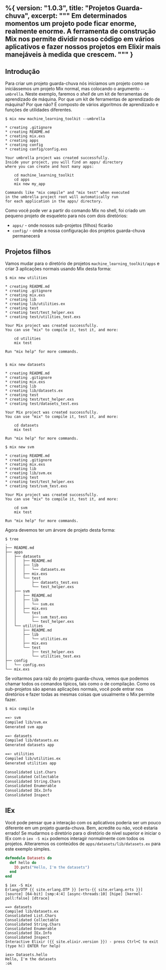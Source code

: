 %{
  version: "1.0.3",
  title: "Projetos Guarda-chuva",
  excerpt: """
  Em determinados momentos um projeto pode ficar enorme, realmente enorme. A ferramenta de construção Mix nos permite dividir nosso código em vários aplicativos e fazer nossos projetos em Elixir mais manejáveis à medida que crescem.
  """
}
---

## Introdução

Para criar um projeto guarda-chuva nós iniciamos um projeto como se iniciássemos um projeto Mix normal, mas colocando o argumento `--umbrella`. Neste exemplo, faremos o *shell* de um kit de ferramentas de aprendizado de máquina. Por que um kit de ferramentas de aprendizado de máquina? Por que não? É composto de vários algoritmos de aprendizado e funções de utilidades diferentes.

```shell
$ mix new machine_learning_toolkit --umbrella

* creating .gitignore
* creating README.md
* creating mix.exs
* creating apps
* creating config
* creating config/config.exs

Your umbrella project was created successfully.
Inside your project, you will find an apps/ directory
where you can create and host many apps:

    cd machine_learning_toolkit
    cd apps
    mix new my_app

Commands like "mix compile" and "mix test" when executed
in the umbrella project root will automatically run
for each application in the apps/ directory.
```

Como você pode ver a partir do comando Mix no shell, foi criado um pequeno projeto de esqueleto para nós com dois diretórios:

- `apps/` - onde nossos sub-projetos (filhos) ficarão
- `config/` - onde a nossa configuração dos  projetos guarda-chuva permanecerá

## Projetos filhos

Vamos mudar para o diretório de projetos `machine_learning_toolkit/apps` e criar 3 aplicações normais usando Mix desta forma:

```shell
$ mix new utilities

* creating README.md
* creating .gitignore
* creating mix.exs
* creating lib
* creating lib/utilities.ex
* creating test
* creating test/test_helper.exs
* creating test/utilities_test.exs

Your Mix project was created successfully.
You can use "mix" to compile it, test it, and more:

    cd utilities
    mix test

Run "mix help" for more commands.


$ mix new datasets

* creating README.md
* creating .gitignore
* creating mix.exs
* creating lib
* creating lib/datasets.ex
* creating test
* creating test/test_helper.exs
* creating test/datasets_test.exs

Your Mix project was created successfully.
You can use "mix" to compile it, test it, and more:

    cd datasets
    mix test

Run "mix help" for more commands.

$ mix new svm

* creating README.md
* creating .gitignore
* creating mix.exs
* creating lib
* creating lib/svm.ex
* creating test
* creating test/test_helper.exs
* creating test/svm_test.exs

Your Mix project was created successfully.
You can use "mix" to compile it, test it, and more:

    cd svm
    mix test

Run "mix help" for more commands.
```

Agora devemos ter um árvore de projeto desta forma:

```shell
$ tree
.
├── README.md
├── apps
│   ├── datasets
│   │   ├── README.md
│   │   ├── lib
│   │   │   └── datasets.ex
│   │   ├── mix.exs
│   │   └── test
│   │       ├── datasets_test.exs
│   │       └── test_helper.exs
│   ├── svm
│   │   ├── README.md
│   │   ├── lib
│   │   │   └── svm.ex
│   │   ├── mix.exs
│   │   └── test
│   │       ├── svm_test.exs
│   │       └── test_helper.exs
│   └── utilities
│       ├── README.md
│       ├── lib
│       │   └── utilities.ex
│       ├── mix.exs
│       └── test
│           ├── test_helper.exs
│           └── utilities_test.exs
├── config
│   └── config.exs
└── mix.exs
```

Se voltarmos para raíz do projeto guarda-chuva, vemos que podemos chamar todos os comandos típicos, tais como o de compilação. Como os sub-projetos são apenas aplicações normais, você pode entrar nos diretórios e fazer todas as mesmas coisas que usualmente o Mix permite fazer.

```bash
$ mix compile

==> svm
Compiled lib/svm.ex
Generated svm app

==> datasets
Compiled lib/datasets.ex
Generated datasets app

==> utilities
Compiled lib/utilities.ex
Generated utilities app

Consolidated List.Chars
Consolidated Collectable
Consolidated String.Chars
Consolidated Enumerable
Consolidated IEx.Info
Consolidated Inspect
```

## IEx

Você pode pensar que a interação com os aplicativos poderia ser um pouco diferente em um projeto guarda-chuva. Bem, acredite ou não, você estaria errado! Se mudarmos o diretório para o diretório de nível superior e iniciar o IEx com o `iex -S mix` podemos interagir normalmente com todos os projetos. Alteraremos os conteúdos de `apps/datasets/lib/datasets.ex` para este exemplo simples.

```elixir
defmodule Datasets do
  def hello do
    IO.puts("Hello, I'm the datasets")
  end
end
```

```shell
$ iex -S mix
Erlang/OTP {{ site.erlang.OTP }} [erts-{{ site.erlang.erts }}] [source] [64-bit] [smp:4:4] [async-threads:10] [hipe] [kernel-poll:false] [dtrace]

==> datasets
Compiled lib/datasets.ex
Consolidated List.Chars
Consolidated Collectable
Consolidated String.Chars
Consolidated Enumerable
Consolidated IEx.Info
Consolidated Inspect
Interactive Elixir ({{ site.elixir.version }}) - press Ctrl+C to exit (type h() ENTER for help)

iex> Datasets.hello
Hello, I'm the datasets
:ok
```
